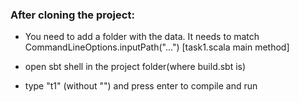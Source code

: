### After cloning the project:

- You need to add a folder with the data. It needs to match CommandLineOptions.inputPath("...") [task1.scala main method]

- open sbt shell in the project folder(where build.sbt is)

- type "t1" (without "") and press enter to compile and run
